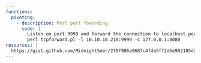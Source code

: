 ```yaml
---
functions:
  pivoting:
    - description: Perl port fowarding
      code: |
        Listen on port 9999 and forward the connection to localhost port 8080
        perl tcpforward.pl -l 10.10.10.218:9999 -c 127.0.0.1:8080
resources: |
  https://gist.github.com/MidnightSeer/2f8f986a9687c4fda5ff2d6e902185d2
---
```

